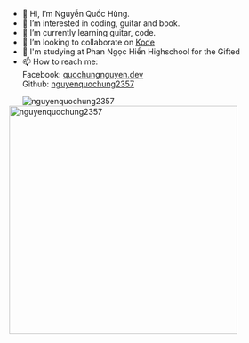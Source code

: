 - 👋 Hi, I’m Nguyễn Quốc Hùng.
- 👀 I’m interested in coding, guitar and book.
- 🌱 I’m currently learning guitar, code.
- 💞️ I’m looking to collaborate on <a href="https://kodelang.dev/">Kode</a>
- 🏫 I'm studying at Phan Ngọc Hiển Highschool for the Gifted
- 📫 How to reach me: </br>
      Facebook:  <a href="https://www.facebook.com/quochungnguyen.dev/">quochungnguyen.dev</a>
      </br>
      Github: <a href="https://github.com/nguyenquochung2357">nguyenquochung2357</a>
      <p><img align="left" src="https://github-readme-stats.vercel.app/api/top-langs?username=nguyenquochung2357&show_icons=true&locale=en&layout=compact" alt="nguyenquochung2357" /></p>

<p>&nbsp;<img align="center" src="https://github-readme-stats.vercel.app/api?username=nguyenquochung2357&show_icons=true&locale=en" alt="nguyenquochung2357" width="410" /></p>

<!---
nguyenquochung2357/nguyenquochung2357 is a ✨ special ✨ repository because its `README.md` (this file) appears on your GitHub profile.
You can click the Preview link to take a look at your changes.
--->
